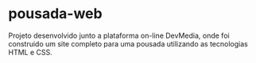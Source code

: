 # pousada-web

Projeto desenvolvido junto a plataforma on-line DevMedia, onde foi construido um site completo para uma pousada utilizando as tecnologias HTML e CSS. 



